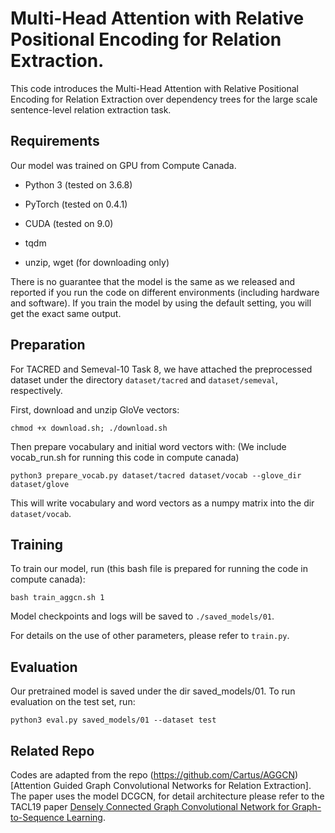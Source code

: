 Multi-Head Attention with Relative Positional Encoding for Relation Extraction.
==========

This code introduces the Multi-Head Attention with Relative Positional Encoding for Relation Extraction over dependency trees for the large scale sentence-level relation extraction task.



## Requirements

Our model was trained on GPU from Compute Canada.  

- Python 3 (tested on 3.6.8)

- PyTorch (tested on 0.4.1)

- CUDA (tested on 9.0)

- tqdm

- unzip, wget (for downloading only)


There is no guarantee that the model is the same as we released and reported if you run the code on different environments (including hardware and software). If you train the model by using the default setting, you will get the exact same output.

## Preparation


For TACRED and Semeval-10 Task 8, we have attached the preprocessed dataset under the directory `dataset/tacred` and `dataset/semeval`, respectively.

  
First, download and unzip GloVe vectors:

```
chmod +x download.sh; ./download.sh
```

  

Then prepare vocabulary and initial word vectors with: (We include vocab_run.sh for running this code in compute canada)

```
python3 prepare_vocab.py dataset/tacred dataset/vocab --glove_dir dataset/glove
```

  

This will write vocabulary and word vectors as a numpy matrix into the dir `dataset/vocab`.

  

## Training

  

To train our model, run (this bash file is prepared for running the code in compute canada):

```
bash train_aggcn.sh 1
```

  

Model checkpoints and logs will be saved to `./saved_models/01`.

  

For details on the use of other parameters, please refer to `train.py`.

  

## Evaluation

  

Our pretrained model is saved under the dir saved_models/01. To run evaluation on the test set, run:

```
python3 eval.py saved_models/01 --dataset test
```

  
## Related Repo

Codes are adapted from the repo (https://github.com/Cartus/AGGCN) [Attention Guided Graph Convolutional Networks for Relation Extraction].
 The paper uses the model DCGCN, for detail architecture please refer to the TACL19 paper [Densely Connected Graph Convolutional Network for Graph-to-Sequence Learning](https://github.com/Cartus/DCGCN). 


